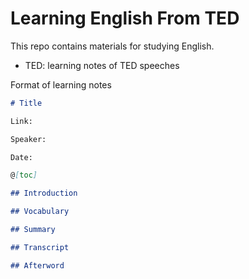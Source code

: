 # Learning English From TED

This repo contains materials for studying English.

- TED: learning notes of TED speeches



Format of learning notes

```markdown
# Title

Link:

Speaker:  

Date:

@[toc]

## Introduction

## Vocabulary

## Summary

## Transcript

## Afterword
```



